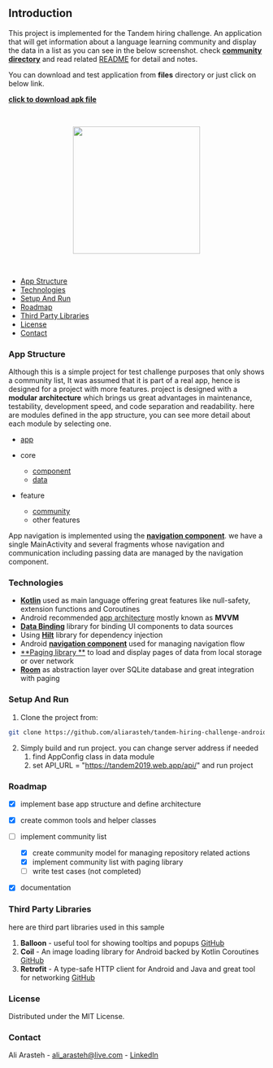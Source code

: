 ## Introduction
This project is implemented for the Tandem hiring challenge. An application that will get information about a language learning
community and display the data in a list as you can see in the below screenshot. check [**community directory**](https://github.com/aliarasteh/tandem-hiring-challenge-android/tree/main/feature/community) and read related [README](https://github.com/aliarasteh/tandem-hiring-challenge-android/tree/main/feature/community/README.md) for detail and notes.

You can download and test application from **files** directory or just click on below link.

[**click to download apk file**](https://mgit.mparsict.com/android/libs/basemodule/-/raw/master/files/tandem-hiring-challenge.apk)



<br>
<p align="center">
 <img src="https://mgit.mparsict.com/android/libs/basemodule/-/raw/master/files/screenshot.png" width="250"/></p>
<br>




*  [App Structure](#structure)
*  [Technologies](#technologies)
*  [Setup And Run](#setup)
*  [Roadmap](#roadmap)
*  [Third Party Libraries](#libraries)
*  [License](#license)
*  [Contact](#contact)



### <a name="structure">App Structure</a> 

Although this is a simple project for test challenge purposes that only shows a community list, It was assumed that it is part of a real app, hence is designed for a project with more features.
project is designed with a **modular architecture** which brings us great advantages in maintenance, testability, development speed, and code separation and readability.
here are modules defined in the app structure, you can see more detail about each module by selecting one.

- [app]()
- core
  - [component](https://github.com/aliarasteh/tandem-hiring-challenge-android/tree/main/core/component)
  - [data](https://github.com/aliarasteh/tandem-hiring-challenge-android/tree/main/core/data)

- feature
  - [community](https://github.com/aliarasteh/tandem-hiring-challenge-android/tree/main/feature/community)
  - other features


App navigation is implemented using the [**navigation component**](https://developer.android.com/guide/navigation/navigation-getting-started). we have a single MainActivity and several fragments whose navigation and communication including passing data are managed by the navigation component.



### <a name="technologies">Technologies</a> 

- [**Kotlin**](https://kotlinlang.org/) used as main language offering great features like null-safety, extension functions and Coroutines
- Android recommended [app architecture](https://developer.android.com/topic/architecture) mostly known as **MVVM**
- [**Data Binding**](https://developer.android.com/topic/libraries/data-binding) library for binding UI components to data sources
- Using [**Hilt**](https://developer.android.com/topic/libraries/data-binding) library for dependency injection
- Android [**navigation component**](https://developer.android.com/guide/navigation/navigation-getting-started) used for managing navigation flow
- [**Paging library **](https://developer.android.com/topic/libraries/architecture/paging/v3-overview) to load and display pages of data from local storage or over network
- [**Room**](https://developer.android.com/training/data-storage/room) as abstraction layer over SQLite database and great integration with paging



### <a name="setup">Setup And Run</a> 

1. Clone the project from:  

```sh
git clone https://github.com/aliarasteh/tandem-hiring-challenge-android.git
```

2. Simply build and run project. you can change server address if needed
   1. find AppConfig class in data module
   2. set API_URL = "https://tandem2019.web.app/api/" and run project



### <a name="roadmap">Roadmap</a> 

- [x] implement base app structure and define architecture
- [x] create common tools and helper classes
- [ ] implement community list
  - [x] create community model for managing repository related actions
  - [x] implement community list with paging library
  - [ ] write test cases (not completed)
- [x] documentation



### <a name="libraries">Third Party Libraries</a> 

here are third part libraries used in this sample

1. **Balloon** - useful tool for showing tooltips and popups [GitHub](https://github.com/skydoves/Balloon)
2. **Coil** - An image loading library for Android backed by Kotlin Coroutines [GitHub](https://coil-kt.github.io/coil/)
3. **Retrofit** - A type-safe HTTP client for Android and Java and great tool for networking [GitHub](https://github.com/square/retrofit)



### <a name="license">License</a> 

Distributed under the MIT License.



### <a name="contact">Contact</a> 
Ali Arasteh -  ali_arasteh@live.com - [LinkedIn](https://www.linkedin.com/in/aliarasteh/)







